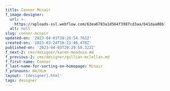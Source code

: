 ```yaml
---
title: Connor Mcnair
f_image-designer:
  url: >-
    https://uploads-ssl.webflow.com/63ea6783a1d564f3987cd3aa/641daa08b7b605e4516f3911_no-image-headshot-4.png
  alt: null
slug: connor-mcnair
updated-on: '2023-04-03T20:26:54.761Z'
created-on: '2023-03-24T16:21:46.478Z'
published-on: '2023-04-03T20:29:58.322Z'
f_next-2: cms/designer/karen-mendoza.md
f_previous-2: cms/designer/gillian-mclellan.md
f_first-name: Connor
f_last-name-for-sorting-on-homepage: Mcnair
f_pronouns: He/Him
layout: '[designer].html'
tags: designer
---
```



